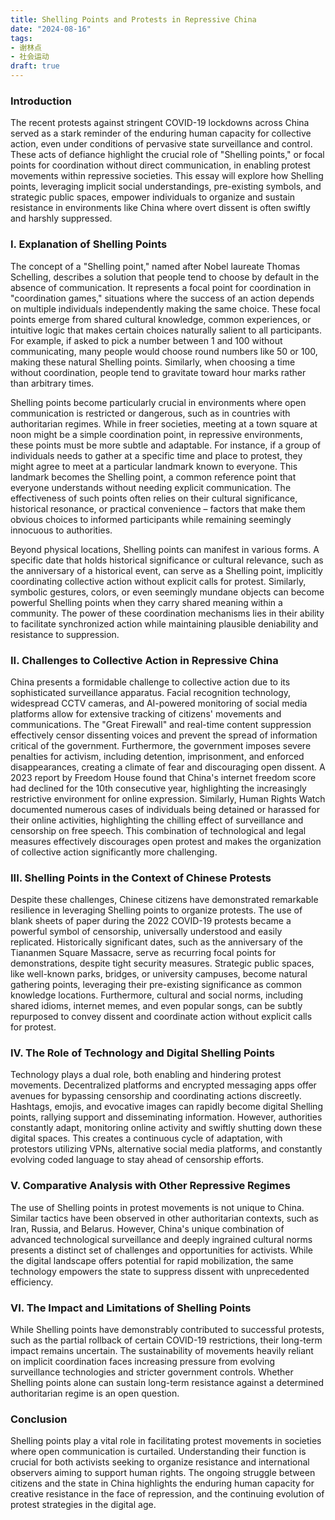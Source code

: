 ```yaml
---
title: Shelling Points and Protests in Repressive China
date: "2024-08-16"
tags:
- 谢林点
- 社会运动
draft: true
---
```


### Introduction

The recent protests against stringent COVID-19 lockdowns across China served as a stark reminder of the enduring human capacity for collective action, even under conditions of pervasive state surveillance and control. These acts of defiance highlight the crucial role of "Shelling points," or focal points for coordination without direct communication, in enabling protest movements within repressive societies. This essay will explore how Shelling points, leveraging implicit social understandings, pre-existing symbols, and strategic public spaces, empower individuals to organize and sustain resistance in environments like China where overt dissent is often swiftly and harshly suppressed.

### I. Explanation of Shelling Points

The concept of a "Shelling point," named after Nobel laureate Thomas Schelling, describes a solution that people tend to choose by default in the absence of communication. It represents a focal point for coordination in "coordination games," situations where the success of an action depends on multiple individuals independently making the same choice. These focal points emerge from shared cultural knowledge, common experiences, or intuitive logic that makes certain choices naturally salient to all participants. For example, if asked to pick a number between 1 and 100 without communicating, many people would choose round numbers like 50 or 100, making these natural Shelling points. Similarly, when choosing a time without coordination, people tend to gravitate toward hour marks rather than arbitrary times.

Shelling points become particularly crucial in environments where open communication is restricted or dangerous, such as in countries with authoritarian regimes. While in freer societies, meeting at a town square at noon might be a simple coordination point, in repressive environments, these points must be more subtle and adaptable. For instance, if a group of individuals needs to gather at a specific time and place to protest, they might agree to meet at a particular landmark known to everyone. This landmark becomes the Shelling point, a common reference point that everyone understands without needing explicit communication. The effectiveness of such points often relies on their cultural significance, historical resonance, or practical convenience – factors that make them obvious choices to informed participants while remaining seemingly innocuous to authorities.

Beyond physical locations, Shelling points can manifest in various forms. A specific date that holds historical significance or cultural relevance, such as the anniversary of a historical event, can serve as a Shelling point, implicitly coordinating collective action without explicit calls for protest. Similarly, symbolic gestures, colors, or even seemingly mundane objects can become powerful Shelling points when they carry shared meaning within a community. The power of these coordination mechanisms lies in their ability to facilitate synchronized action while maintaining plausible deniability and resistance to suppression.

### II. Challenges to Collective Action in Repressive China

  China presents a formidable challenge to collective action due to its sophisticated surveillance apparatus.  Facial recognition technology, widespread CCTV cameras, and AI-powered monitoring of social media platforms allow for extensive tracking of citizens' movements and communications.  The "Great Firewall" and real-time content suppression effectively censor dissenting voices and prevent the spread of information critical of the government.  Furthermore, the government imposes severe penalties for activism, including detention, imprisonment, and enforced disappearances, creating a climate of fear and discouraging open dissent.  A 2023 report by Freedom House found that China's internet freedom score had declined for the 10th consecutive year, highlighting the increasingly restrictive environment for online expression.  Similarly, Human Rights Watch documented numerous cases of individuals being detained or harassed for their online activities, highlighting the chilling effect of surveillance and censorship on free speech.  This combination of technological and legal measures effectively discourages open protest and makes the organization of collective action significantly more challenging.

### III. Shelling Points in the Context of Chinese Protests

Despite these challenges, Chinese citizens have demonstrated remarkable resilience in leveraging Shelling points to organize protests.  The use of blank sheets of paper during the 2022 COVID-19 protests became a powerful symbol of censorship, universally understood and easily replicated.  Historically significant dates, such as the anniversary of the Tiananmen Square Massacre, serve as recurring focal points for demonstrations, despite tight security measures.  Strategic public spaces, like well-known parks, bridges, or university campuses, become natural gathering points, leveraging their pre-existing significance as common knowledge locations.  Furthermore, cultural and social norms, including shared idioms, internet memes, and even popular songs, can be subtly repurposed to convey dissent and coordinate action without explicit calls for protest.

### IV. The Role of Technology and Digital Shelling Points

Technology plays a dual role, both enabling and hindering protest movements.  Decentralized platforms and encrypted messaging apps offer avenues for bypassing censorship and coordinating actions discreetly.  Hashtags, emojis, and evocative images can rapidly become digital Shelling points, rallying support and disseminating information.  However, authorities constantly adapt, monitoring online activity and swiftly shutting down these digital spaces.  This creates a continuous cycle of adaptation, with protestors utilizing VPNs, alternative social media platforms, and constantly evolving coded language to stay ahead of censorship efforts.

### V. Comparative Analysis with Other Repressive Regimes

The use of Shelling points in protest movements is not unique to China.  Similar tactics have been observed in other authoritarian contexts, such as Iran, Russia, and Belarus.  However, China's unique combination of advanced technological surveillance and deeply ingrained cultural norms presents a distinct set of challenges and opportunities for activists.  While the digital landscape offers potential for rapid mobilization, the same technology empowers the state to suppress dissent with unprecedented efficiency.

### VI. The Impact and Limitations of Shelling Points

While Shelling points have demonstrably contributed to successful protests, such as the partial rollback of certain COVID-19 restrictions, their long-term impact remains uncertain.  The sustainability of movements heavily reliant on implicit coordination faces increasing pressure from evolving surveillance technologies and stricter government controls.  Whether Shelling points alone can sustain long-term resistance against a determined authoritarian regime is an open question.

### Conclusion

Shelling points play a vital role in facilitating protest movements in societies where open communication is curtailed.  Understanding their function is crucial for both activists seeking to organize resistance and international observers aiming to support human rights.  The ongoing struggle between citizens and the state in China highlights the enduring human capacity for creative resistance in the face of repression, and the continuing evolution of protest strategies in the digital age.
